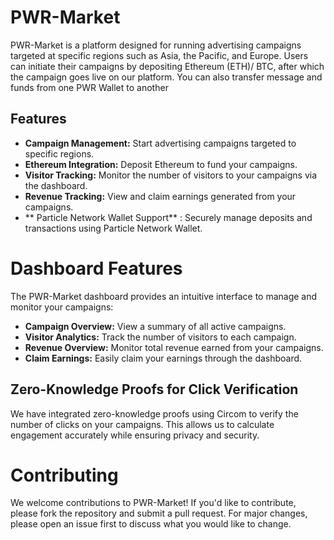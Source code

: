 # PWR-Market

PWR-Market is a platform designed for running advertising campaigns targeted at specific regions such as Asia, the Pacific, and Europe. Users can initiate their campaigns by depositing Ethereum (ETH)/ BTC, after which the campaign goes live on our platform. You can also transfer message and funds from one PWR Wallet to another

## Features

- **Campaign Management:** Start advertising campaigns targeted to specific regions.
- **Ethereum Integration:** Deposit Ethereum to fund your campaigns.
- **Visitor Tracking:** Monitor the number of visitors to your campaigns via the dashboard.
- **Revenue Tracking:** View and claim earnings generated from your campaigns.
- ** Particle Network Wallet Support** : Securely manage deposits and transactions using Particle Network Wallet.

# Dashboard Features

The PWR-Market dashboard provides an intuitive interface to manage and monitor your campaigns:

- **Campaign Overview:** View a summary of all active campaigns.
- **Visitor Analytics:** Track the number of visitors to each campaign.
- **Revenue Overview:** Monitor total revenue earned from your campaigns.
- **Claim Earnings:** Easily claim your earnings through the dashboard.



## Zero-Knowledge Proofs for Click Verification

We have integrated zero-knowledge proofs using Circom to verify the number of clicks on your campaigns. This allows us to calculate engagement accurately while ensuring privacy and security.

# Contributing

We welcome contributions to PWR-Market! If you'd like to contribute, please fork the repository and submit a pull request. For major changes, please open an issue first to discuss what you would like to change.

